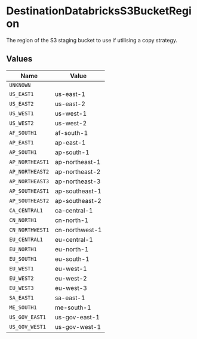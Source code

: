 # DestinationDatabricksS3BucketRegion

The region of the S3 staging bucket to use if utilising a copy strategy.


## Values

| Name            | Value           |
| --------------- | --------------- |
| `UNKNOWN`       |                 |
| `US_EAST1`      | us-east-1       |
| `US_EAST2`      | us-east-2       |
| `US_WEST1`      | us-west-1       |
| `US_WEST2`      | us-west-2       |
| `AF_SOUTH1`     | af-south-1      |
| `AP_EAST1`      | ap-east-1       |
| `AP_SOUTH1`     | ap-south-1      |
| `AP_NORTHEAST1` | ap-northeast-1  |
| `AP_NORTHEAST2` | ap-northeast-2  |
| `AP_NORTHEAST3` | ap-northeast-3  |
| `AP_SOUTHEAST1` | ap-southeast-1  |
| `AP_SOUTHEAST2` | ap-southeast-2  |
| `CA_CENTRAL1`   | ca-central-1    |
| `CN_NORTH1`     | cn-north-1      |
| `CN_NORTHWEST1` | cn-northwest-1  |
| `EU_CENTRAL1`   | eu-central-1    |
| `EU_NORTH1`     | eu-north-1      |
| `EU_SOUTH1`     | eu-south-1      |
| `EU_WEST1`      | eu-west-1       |
| `EU_WEST2`      | eu-west-2       |
| `EU_WEST3`      | eu-west-3       |
| `SA_EAST1`      | sa-east-1       |
| `ME_SOUTH1`     | me-south-1      |
| `US_GOV_EAST1`  | us-gov-east-1   |
| `US_GOV_WEST1`  | us-gov-west-1   |